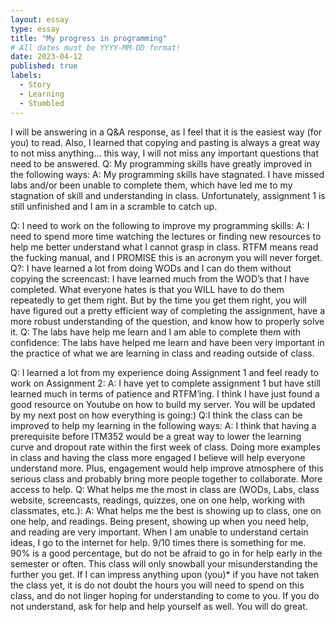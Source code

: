 ```yaml
---
layout: essay
type: essay
title: "My progress in programming"
# All dates must be YYYY-MM-DD format!
date: 2023-04-12
published: true
labels:
  - Story
  - Learning
  - Stumbled
---
```

I will be answering in a Q&A response, as I feel that it is the easiest way (for you) to read. Also, I learned that copying and pasting is always a great way to not miss anything... this way, I will not miss any important questions that need to be answered.
Q: My programming skills have greatly improved in the following ways:
A: My programming skills have stagnated. I have missed labs and/or been unable to complete them, which have led me to my stagnation of skill and understanding in class. Unfortunately, assignment 1 is still unfinished and I am in a scramble to catch up.

Q: I need to work on the following to improve my programming skills:
A: I need to spend more time watching the lectures or finding new resources to help me better understand what I cannot grasp in class. 
RTFM means read the fucking manual, and I PROMISE this is an acronym you will never forget.
Q?: I have learned a lot from doing WODs and I can do them without copying the screencast:
I have learned much from the WOD’s that I have completed. What everyone hates is that you WILL have to do them repeatedly to get them right. But by the time you get them right, you will have figured out a pretty efficient way of completing the assignment, have a more robust understanding of the question, and know how to properly solve it.
Q: The labs have help me learn and I am able to complete them with confidence:
The labs have helped me learn and have been very important in the practice of what we are learning in class and reading outside of class.

Q: I learned a lot from my experience doing Assignment 1 and feel ready to work on Assignment 2:
A: I have yet to complete assignment 1 but have still learned much in terms of patience and RTFM’ing. I think I have just found a good resource on Youtube on how to build my server. You will be updated by my next post on how everything is going:)
 Q:I think the class can be improved to help my learning in the following ways:
A:  I think that having a prerequisite before ITM352 would be a great way to lower the learning curve and dropout rate within the first week of class.
Doing more examples in class and having the class more engaged I believe will help everyone understand more. Plus, engagement would help improve atmosphere of this serious class and probably bring more people together to collaborate.
More access to help.
Q: What helps me the most in class are (WODs, Labs, class website, screencasts, readings, quizzes, one on one help, working with classmates, etc.):
A: What helps me the best is showing up to class, one on one help, and readings. Being present, showing up when you need help, and reading are very important. When I am unable to understand certain ideas, I go to the internet for help. 9/10 times there is something for me. 90% is a good percentage, but do not be afraid to go in for help early in the semester or often. This class will only snowball your misunderstanding the further you get. If I can impress anything upon (you)* if you have not taken the class yet, it is do not doubt the hours you will need to spend on this class, and do not linger hoping for understanding to come to you. If you do not understand, ask for help and help yourself as well. You will do great.
